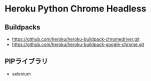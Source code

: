 # Heroku Python Chrome Headless


## Buildpacks
* https://github.com/heroku/heroku-buildpack-chromedriver.git
* https://github.com/heroku/heroku-buildpack-google-chrome.git

## PIPライブラリ
* selenium
